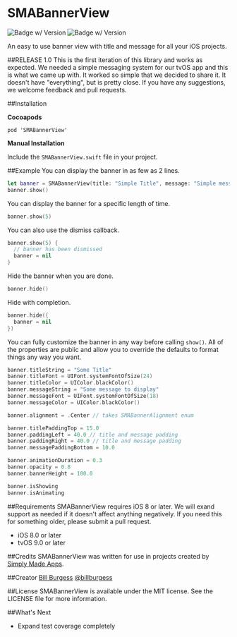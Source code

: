 SMABannerView
=====================================
![Badge w/ Version](https://cocoapod-badges.herokuapp.com/v/SMABannerView/badge.png)
![Badge w/ Version](https://cocoapod-badges.herokuapp.com/p/SMABannerView/badge.png)

An easy to use banner view with title and message for all your iOS projects.

##RELEASE 1.0
This is the first iteration of this library and works as expected. We needed a simple messaging system for our tvOS app and this is what we came up with. It worked so simple that we decided to share it. It doesn't have "everything", but is pretty close. If you have any suggestions, we welcome feedback and pull requests.

##Installation

**Cocoapods**

<code>pod 'SMABannerView'</code>

**Manual Installation**

Include the `SMABannerView.swift` file in your project.

##Example
You can display the banner in as few as 2 lines.
``` swift
let banner = SMABannerView(title: "Simple Title", message: "Simple message to display", view: self.view)
banner.show()
```
You can display the banner for a specific length of time.
``` swift
banner.show(5)
```
You can also use the dismiss callback.
``` swift
banner.show(5) {
  // banner has been dismissed
  banner = nil
}
```
Hide the banner when you are done.
``` swift
banner.hide()
```
Hide with completion.
``` swift
banner.hide({
  banner = nil
})
```

You can fully customize the banner in any way before calling `show()`. All of the properties are public and allow you to override the defaults to format things any way you want.

``` swift
banner.titleString = "Some Title"
banner.titleFont = UIFont.systemFontOfSize(24)
banner.titleColor = UIColor.blackColor()
banner.messageString = "Some message to display"
banner.messageFont = UIFont.systemFontOfSize(18)
banner.messageColor = UIColor.blackColor()

banner.alignment = .Center // takes SMABannerAlignment enum

banner.titlePaddingTop = 15.0
banner.paddingLeft = 40.0 // title and message padding
banner.paddingRight = 40.0 // title and message padding
banner.messagePaddingBottom = 10.0

banner.animationDuration = 0.3
banner.opacity = 0.8
banner.bannerHeight = 100.0

banner.isShowing
banner.isAnimating
```

##Requirements
SMABannerView requires iOS 8 or later. We will exand support as needed if it doesn't affect anything negatively. If you need this for something older, please submit a pull request.
* iOS 8.0 or later
* tvOS 9.0 or later

##Credits
SMABannerView was written for use in projects created by [Simply Made Apps](https://www.simpleinout.com).

##Creator
[Bill Burgess](https://github.com/billburgess) [@billburgess](https://twitter.com/billburgess)

##License
SMABannerView is available under the MIT license. See the LICENSE file for more information.

##What's Next
* Expand test coverage completely
